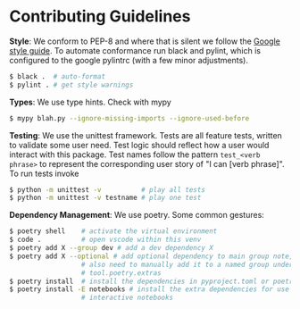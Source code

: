 # Contributing Guidelines

**Style**: We conform to PEP-8 and where that is silent we follow the
[Google style guide](https://google.github.io/styleguide/pyguide.html).
To automate conformance run black and pylint, which is configured to the
google pylintrc (with a few minor adjustments).
```bash
$ black .  # auto-format
$ pylint . # get style warnings
```

**Types**: We use type hints. Check with mypy

```bash
$ mypy blah.py --ignore-missing-imports --ignore-used-before
```

**Testing**: We use the unittest framework. Tests are all feature tests,
written to validate some user need. Test logic should reflect how a user would
interact with this package. Test names follow the pattern `test_<verb phrase>`
to represent the corresponding user story of "I can [verb phrase]". To run
tests invoke

```bash
$ python -m unittest -v          # play all tests
$ python -m unittest -v testname # play one test
```

**Dependency Management**: We use poetry. Some common gestures:

```bash
$ poetry shell    # activate the virtual environment
$ code .          # open vscode within this venv
$ poetry add X --group dev # add a dev dependency X
$ poetry add X --optional # add optional dependency to main group note, you
                  # also need to manually add it to a named group under
                  # tool.poetry.extras
$ poetry install  # install the dependencies in pyproject.toml or poetry.lock
$ poetry install -E notebooks # install the extra dependencies for use of
                  # interactive notebooks
```
